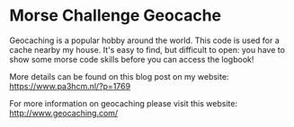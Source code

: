 # Morse Challenge Geocache

Geocaching is a popular hobby around the world. This code is used for a
cache nearby my house. It's easy to find, but difficult to open: you
have to show some morse code skills before you can access the logbook!

More details can be found on this blog post on my website:
https://www.pa3hcm.nl/?p=1769

For more information on geocaching please visit this website:
http://www.geocaching.com/
